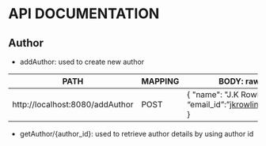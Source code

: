 # API DOCUMENTATION

## Author 
* addAuthor: used to create new author

PATH | MAPPING | BODY: raw-JSON 
-----|---------|----------------
http://localhost:8080/addAuthor | POST | { "name": "J.K Rowling" , “email_id”:”jkrowling@writers.com" }



* getAuthor/{author_id}: used to retrieve author details by using author id




